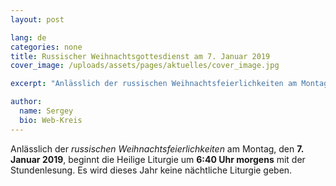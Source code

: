 ```yaml
---
layout: post

lang: de
categories: none
title: Russischer Weihnachtsgottesdienst am 7. Januar 2019
cover_image: /uploads/assets/pages/aktuelles/cover_image.jpg

excerpt: "Anlässlich der russischen Weihnachtsfeierlichkeiten am Montag, den 7. Januar 2019, beginnt die Heilige Liturgie um 6:40 Uhr morgens ..."

author:
  name: Sergey
  bio: Web-Kreis
---
```

Anlässlich der _russischen Weihnachtsfeierlichkeiten_ am Montag, den **7. Januar 2019**, beginnt die Heilige Liturgie um **6:40 Uhr morgens** mit der Stundenlesung. Es wird dieses Jahr keine nächtliche Liturgie geben.
